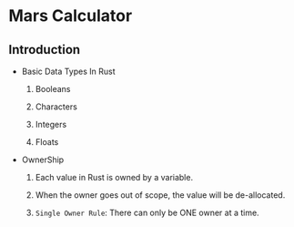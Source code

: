 
# Mars Calculator

## Introduction

- Basic Data Types In Rust

  1. Booleans

  2. Characters

  3. Integers

  4. Floats

- OwnerShip

  1. Each value in Rust is owned by a variable.

  2. When the owner goes out of scope, the value will be de-allocated.

  3. `Single Owner Rule`: There can only be ONE owner at a time.
